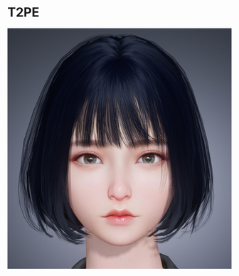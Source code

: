 # T2PE
![Image text](https://github.com/lizhipeng789/T2PE/blob/main/Snipaste_2023-12-09_21-47-42.png)
